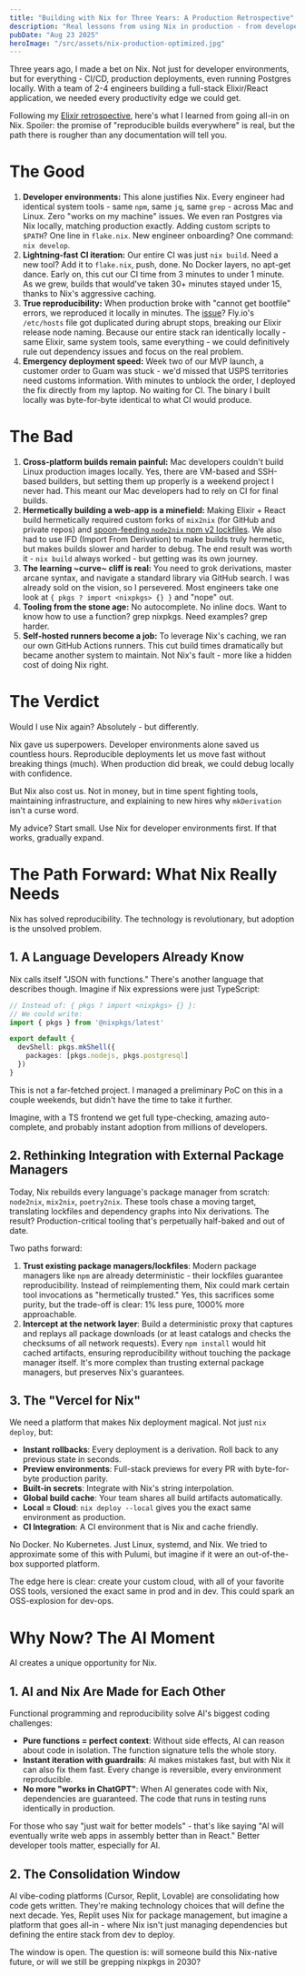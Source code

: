 ```yaml
---
title: "Building with Nix for Three Years: A Production Retrospective"
description: "Real lessons from using Nix in production - from developer environments to CI/CD, what worked and what didn't."
pubDate: "Aug 23 2025"
heroImage: "/src/assets/nix-production-optimized.jpg"
---
```


Three years ago, I made a bet on Nix. Not just for developer environments, but for everything - CI/CD, production deployments, even running Postgres locally. With a team of 2-4 engineers building a full-stack Elixir/React application, we needed every productivity edge we could get.

Following my [Elixir retrospective](/blog/elixir-three-years-production), here's what I learned from going all-in on Nix. Spoiler: the promise of "reproducible builds everywhere" is real, but the path there is rougher than any documentation will tell you.

# The Good

1. **Developer environments:** This alone justifies Nix. Every engineer had identical system tools - same `npm`, same `jq`, same `grep` - across Mac and Linux. Zero "works on my machine" issues. We even ran Postgres via Nix locally, matching production exactly. Adding custom scripts to `$PATH`? One line in `flake.nix`. New engineer onboarding? One command: `nix develop`.
1. **Lightning-fast CI iteration:** Our entire CI was just `nix build`. Need a new tool? Add it to `flake.nix`, push, done. No Docker layers, no apt-get dance. Early on, this cut our CI time from 3 minutes to under 1 minute. As we grew, builds that would've taken 30+ minutes stayed under 15, thanks to Nix's aggressive caching. 
1. **True reproducibility:** When production broke with "cannot get bootfile" errors, we reproduced it locally in minutes. The [issue](https://community.fly.io/t/cannot-get-bootfile-was-there-a-change-to-the-machines-etc-hosts-recently/21710)? Fly.io's `/etc/hosts` file got duplicated during abrupt stops, breaking our Elixir release node naming. Because our entire stack ran identically locally - same Elixir, same system tools, same everything - we could definitively rule out dependency issues and focus on the real problem.
1. **Emergency deployment speed:** Week two of our MVP launch, a customer order to Guam was stuck - we'd missed that USPS territories need customs information. With minutes to unblock the order, I deployed the fix directly from my laptop. No waiting for CI. The binary I built locally was byte-for-byte identical to what CI would produce.

# The Bad

1. **Cross-platform builds remain painful:** Mac developers couldn't build Linux production images locally. Yes, there are VM-based and SSH-based builders, but setting them up properly is a weekend project I never had. This meant our Mac developers had to rely on CI for final builds.
1. **Hermetically building a web-app is a minefield:** Making Elixir + React build hermetically required custom forks of `mix2nix` (for GitHub and private repos) and [spoon-feeding `node2nix` npm v2 lockfiles](https://github.com/svanderburg/node2nix/issues/312). We also had to use IFD (Import From Derivation) to make builds truly hermetic, but makes builds slower and harder to debug. The end result was worth it - `nix build` always worked - but getting was its own journey.
1. **The learning ~curve~ cliff is real:** You need to grok derivations, master arcane syntax, and navigate a standard library via GitHub search. I was already sold on the vision, so I persevered. Most engineers take one look at `{ pkgs ? import <nixpkgs> {} }` and "nope" out. 
1. **Tooling from the stone age:** No autocomplete. No inline docs. Want to know how to use a function? grep nixpkgs. Need examples? grep harder.
1. **Self-hosted runners become a job:** To leverage Nix's caching, we ran our own GitHub Actions runners. This cut build times dramatically but became another system to maintain. Not Nix's fault - more like a hidden cost of doing Nix right.

# The Verdict

Would I use Nix again? Absolutely - but differently.

Nix gave us superpowers. Developer environments alone saved us countless hours. Reproducible deployments let us move fast without breaking things (much). When production did break, we could debug locally with confidence.

But Nix also cost us. Not in money, but in time spent fighting tools, maintaining infrastructure, and explaining to new hires why `mkDerivation` isn't a curse word.

My advice? Start small. Use Nix for developer environments first. If that works, gradually expand.

# The Path Forward: What Nix Really Needs

Nix has solved reproducibility. The technology is revolutionary, but adoption is the unsolved problem.

## 1. A Language Developers Already Know

Nix calls itself "JSON with functions." There's another language that describes though. Imagine if Nix expressions were just TypeScript:

```typescript
// Instead of: { pkgs ? import <nixpkgs> {} }:
// We could write:
import { pkgs } from '@nixpkgs/latest'

export default {
  devShell: pkgs.mkShell({
    packages: [pkgs.nodejs, pkgs.postgresql]
  })
}
```

This is not a far-fetched project. I managed a preliminary PoC on this in a couple weekends, but didn't have the time to take it further.

Imagine, with a TS frontend we get full type-checking, amazing auto-complete, and probably instant adoption from millions of developers.

## 2. Rethinking Integration with External Package Managers

Today, Nix rebuilds every language's package manager from scratch: `node2nix`, `mix2nix`, `poetry2nix`. These tools chase a moving target, translating lockfiles and dependency graphs into Nix derivations. The result? Production-critical tooling that's perpetually half-baked and out of date.

Two paths forward:
1. **Trust existing package managers/lockfiles**: Modern package managers like `npm` are already deterministic - their lockfiles guarantee reproducibility. Instead of reimplementing them, Nix could mark certain tool invocations as "hermetically trusted." Yes, this sacrifices some purity, but the trade-off is clear: 1% less pure, 1000% more approachable.
2. **Intercept at the network layer**: Build a deterministic proxy that captures and replays all package downloads (or at least catalogs and checks the checksums of all network requests). Every `npm install` would hit cached artifacts, ensuring reproducibility without touching the package manager itself. It's more complex than trusting external package managers, but preserves Nix's guarantees.

## 3. The "Vercel for Nix" 

We need a platform that makes Nix deployment magical. Not just `nix deploy`, but:

- **Instant rollbacks**: Every deployment is a derivation. Roll back to any previous state in seconds.
- **Preview environments**: Full-stack previews for every PR with byte-for-byte production parity.
- **Built-in secrets**: Integrate with Nix's string interpolation.
- **Global build cache**: Your team shares all build artifacts automatically.
- **Local = Cloud**: `nix deploy --local` gives you the exact same environment as production.
- **CI Integration**: A CI environment that is Nix and cache friendly. 

No Docker. No Kubernetes. Just Linux, systemd, and Nix. We tried to approximate some of this with Pulumi, but imagine if it were an out-of-the-box supported platform.

The edge here is clear: create your custom cloud, with all of your favorite OSS tools, versioned the exact same in prod and in dev. This could spark an OSS-explosion for dev-ops. 

# Why Now? The AI Moment

AI creates a unique opportunity for Nix.

## 1. AI and Nix Are Made for Each Other

Functional programming and reproducibility solve AI's biggest coding challenges:

- **Pure functions = perfect context**: Without side effects, AI can reason about code in isolation. The function signature tells the whole story.
- **Instant iteration with guardrails**: AI makes mistakes fast, but with Nix it can also fix them fast. Every change is reversible, every environment reproducible.
- **No more "works in ChatGPT"**: When AI generates code with Nix, dependencies are guaranteed. The code that runs in testing runs identically in production.

For those who say "just wait for better models" - that's like saying "AI will eventually write web apps in assembly better than in React." Better developer tools matter, especially for AI.

## 2. The Consolidation Window

AI vibe-coding platforms (Cursor, Replit, Lovable) are consolidating how code gets written. They're making technology choices that will define the next decade. Yes, Replit uses Nix for package management, but imagine a platform that goes all-in - where Nix isn't just managing dependencies but defining the entire stack from dev to deploy.

The window is open. The question is: will someone build this Nix-native future, or will we still be grepping nixpkgs in 2030?

